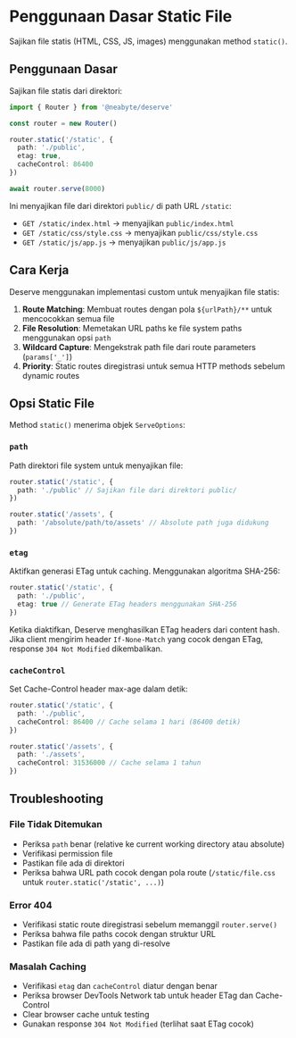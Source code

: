 # Penggunaan Dasar Static File

Sajikan file statis (HTML, CSS, JS, images) menggunakan method `static()`.

## Penggunaan Dasar

Sajikan file statis dari direktori:

```typescript
import { Router } from '@neabyte/deserve'

const router = new Router()

router.static('/static', {
  path: './public',
  etag: true,
  cacheControl: 86400
})

await router.serve(8000)
```

Ini menyajikan file dari direktori `public/` di path URL `/static`:
- `GET /static/index.html` → menyajikan `public/index.html`
- `GET /static/css/style.css` → menyajikan `public/css/style.css`
- `GET /static/js/app.js` → menyajikan `public/js/app.js`

## Cara Kerja

Deserve menggunakan implementasi custom untuk menyajikan file statis:

1. **Route Matching**: Membuat routes dengan pola `${urlPath}/**` untuk mencocokkan semua file
2. **File Resolution**: Memetakan URL paths ke file system paths menggunakan opsi `path`
3. **Wildcard Capture**: Mengekstrak path file dari route parameters (`params['_']`)
4. **Priority**: Static routes diregistrasi untuk semua HTTP methods sebelum dynamic routes

## Opsi Static File

Method `static()` menerima objek `ServeOptions`:

### `path`
Path direktori file system untuk menyajikan file:

```typescript
router.static('/static', {
  path: './public' // Sajikan file dari direktori public/
})

router.static('/assets', {
  path: '/absolute/path/to/assets' // Absolute path juga didukung
})
```

### `etag`
Aktifkan generasi ETag untuk caching. Menggunakan algoritma SHA-256:

```typescript
router.static('/static', {
  path: './public',
  etag: true // Generate ETag headers menggunakan SHA-256
})
```

Ketika diaktifkan, Deserve menghasilkan ETag headers dari content hash. Jika client mengirim header `If-None-Match` yang cocok dengan ETag, response `304 Not Modified` dikembalikan.

### `cacheControl`
Set Cache-Control header max-age dalam detik:

```typescript
router.static('/static', {
  path: './public',
  cacheControl: 86400 // Cache selama 1 hari (86400 detik)
})

router.static('/assets', {
  path: './assets',
  cacheControl: 31536000 // Cache selama 1 tahun
})
```

## Troubleshooting

### File Tidak Ditemukan
- Periksa `path` benar (relative ke current working directory atau absolute)
- Verifikasi permission file
- Pastikan file ada di direktori
- Periksa bahwa URL path cocok dengan pola route (`/static/file.css` untuk `router.static('/static', ...)`)

### Error 404
- Verifikasi static route diregistrasi sebelum memanggil `router.serve()`
- Periksa bahwa file paths cocok dengan struktur URL
- Pastikan file ada di path yang di-resolve

### Masalah Caching
- Verifikasi `etag` dan `cacheControl` diatur dengan benar
- Periksa browser DevTools Network tab untuk header ETag dan Cache-Control
- Clear browser cache untuk testing
- Gunakan response `304 Not Modified` (terlihat saat ETag cocok)

